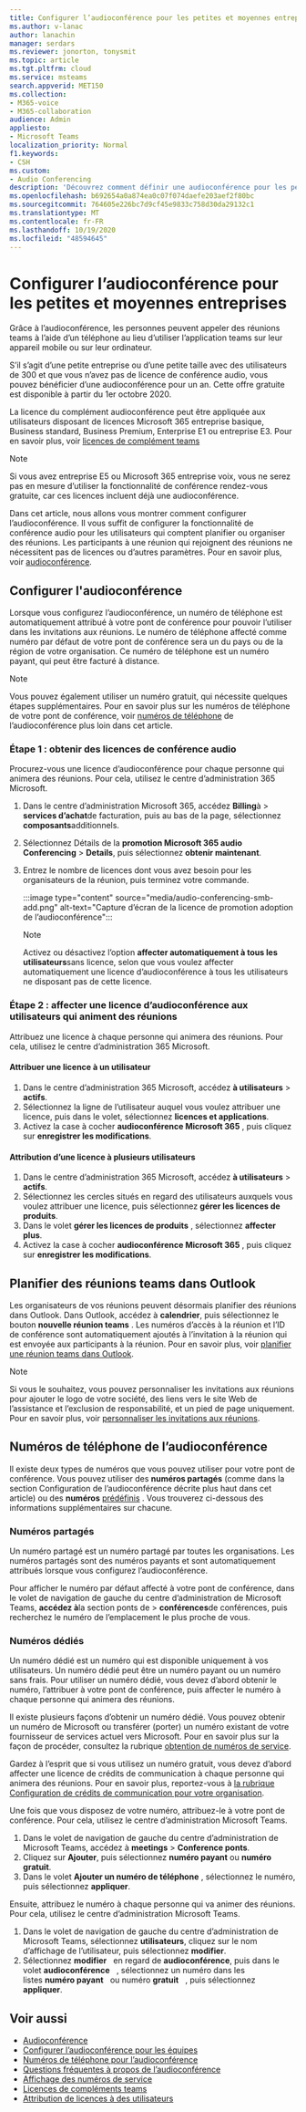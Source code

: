 ```yaml
---
title: Configurer l’audioconférence pour les petites et moyennes entreprises
ms.author: v-lanac
author: lanachin
manager: serdars
ms.reviewer: jonorton, tonysmit
ms.topic: article
ms.tgt.pltfrm: cloud
ms.service: msteams
search.appverid: MET150
ms.collection:
- M365-voice
- M365-collaboration
audience: Admin
appliesto:
- Microsoft Teams
localization_priority: Normal
f1.keywords:
- CSH
ms.custom:
- Audio Conferencing
description: 'Découvrez comment définir une audioconférence pour les petites et moyennes entreprises pour les personnes qui ont besoin d’utiliser un téléphone pour appeler une réunion. '
ms.openlocfilehash: b692654a0a874ea0c07f074daefe203aef2f80bc
ms.sourcegitcommit: 764605e226bc7d9cf45e9833c758d30da29132c1
ms.translationtype: MT
ms.contentlocale: fr-FR
ms.lasthandoff: 10/19/2020
ms.locfileid: "48594645"
---
```

# <a name="set-up-audio-conferencing-for-small-and-medium-businesses"></a>Configurer l’audioconférence pour les petites et moyennes entreprises

Grâce à l’audioconférence, les personnes peuvent appeler des réunions teams à l’aide d’un téléphone au lieu d’utiliser l’application teams sur leur appareil mobile ou sur leur ordinateur.  

S’il s’agit d’une petite entreprise ou d’une petite taille avec des utilisateurs de 300 et que vous n’avez pas de licence de conférence audio, vous pouvez bénéficier d’une audioconférence pour un an. Cette offre gratuite est disponible à partir du 1er octobre 2020.

La licence du complément audioconférence peut être appliquée aux utilisateurs disposant de licences Microsoft 365 entreprise basique, Business standard, Business Premium, Enterprise E1 ou entreprise E3. Pour en savoir plus, voir [licences de complément teams](teams-add-on-licensing/microsoft-teams-add-on-licensing.md)

> [!NOTE]
> Si vous avez entreprise E5 ou Microsoft 365 entreprise voix, vous ne serez pas en mesure d’utiliser la fonctionnalité de conférence rendez-vous gratuite, car ces licences incluent déjà une audioconférence.

Dans cet article, nous allons vous montrer comment configurer l’audioconférence. Il vous suffit de configurer la fonctionnalité de conférence audio pour les utilisateurs qui comptent planifier ou organiser des réunions. Les participants à une réunion qui rejoignent des réunions ne nécessitent pas de licences ou d’autres paramètres. Pour en savoir plus, voir [audioconférence](audio-conferencing-in-office-365.md).

## <a name="set-up-audio-conferencing"></a>Configurer l'audioconférence

Lorsque vous configurez l’audioconférence, un numéro de téléphone est automatiquement attribué à votre pont de conférence pour pouvoir l’utiliser dans les invitations aux réunions. Le numéro de téléphone affecté comme numéro par défaut de votre pont de conférence sera un du pays ou de la région de votre organisation. Ce numéro de téléphone est un numéro payant, qui peut être facturé à distance.

> [!NOTE]
> Vous pouvez également utiliser un numéro gratuit, qui nécessite quelques étapes supplémentaires. Pour en savoir plus sur les numéros de téléphone de votre pont de conférence, voir [numéros de téléphone](#audio-conferencing-phone-numbers) de l’audioconférence plus loin dans cet article.

### <a name="step-1-get-audio-conferencing-licenses"></a>Étape 1 : obtenir des licences de conférence audio

Procurez-vous une licence d’audioconférence pour chaque personne qui animera des réunions. Pour cela, utilisez le centre d’administration 365 Microsoft.

1. Dans le centre d’administration Microsoft 365, accédez **Billing**à  >  **services d’achat**de facturation, puis au bas de la page, sélectionnez **composants**additionnels.
2. Sélectionnez Détails de la **promotion Microsoft 365 audio Conferencing**  >  **Details**, puis sélectionnez **obtenir maintenant**.
3. Entrez le nombre de licences dont vous avez besoin pour les organisateurs de la réunion, puis terminez votre commande.

    :::image type="content" source="media/audio-conferencing-smb-add.png" alt-text="Capture d’écran de la licence de promotion adoption de l’audioconférence":::

    > [!NOTE]
    > Activez ou désactivez l’option **affecter automatiquement à tous les utilisateurs**sans licence, selon que vous voulez affecter automatiquement une licence d’audioconférence à tous les utilisateurs ne disposant pas de cette licence.

### <a name="step-2-assign-an-audio-conferencing-license-to-users-who-lead-meetings"></a>Étape 2 : affecter une licence d’audioconférence aux utilisateurs qui animent des réunions

Attribuez une licence à chaque personne qui animera des réunions. Pour cela, utilisez le centre d’administration 365 Microsoft.

#### <a name="assign-a-license-to-one-user"></a>Attribuer une licence à un utilisateur

1. Dans le centre d’administration 365 Microsoft, accédez **à utilisateurs**  >  **actifs**.  
2. Sélectionnez la ligne de l’utilisateur auquel vous voulez attribuer une licence, puis dans le volet, sélectionnez **licences et applications**.
3. Activez la case à cocher **audioconférence Microsoft 365** , puis cliquez sur **enregistrer les modifications**.

#### <a name="assign-a-license-to-multiple-users"></a>Attribution d’une licence à plusieurs utilisateurs

1. Dans le centre d’administration 365 Microsoft, accédez **à utilisateurs**  >  **actifs**.  
2. Sélectionnez les cercles situés en regard des utilisateurs auxquels vous voulez attribuer une licence, puis sélectionnez **gérer les licences de produits**.
3. Dans le volet **gérer les licences de produits** , sélectionnez **affecter plus**.
4. Activez la case à cocher **audioconférence Microsoft 365** , puis cliquez sur **enregistrer les modifications**.  

## <a name="schedule-teams-meetings-in-outlook"></a>Planifier des réunions teams dans Outlook

Les organisateurs de vos réunions peuvent désormais planifier des réunions dans Outlook. Dans Outlook, accédez à **calendrier**, puis sélectionnez le bouton **nouvelle réunion teams** . Les numéros d’accès à la réunion et l’ID de conférence sont automatiquement ajoutés à l’invitation à la réunion qui est envoyée aux participants à la réunion. Pour en savoir plus, voir [planifier une réunion teams dans Outlook](https://support.microsoft.com/office/schedule-a-teams-meeting-from-outlook-883cc15c-580f-441a-92ea-0992c00a9b0f).

> [!NOTE]
> Si vous le souhaitez, vous pouvez personnaliser les invitations aux réunions pour ajouter le logo de votre société, des liens vers le site Web de l’assistance et l’exclusion de responsabilité, et un pied de page uniquement. Pour en savoir plus, voir [personnaliser les invitations aux réunions](meeting-settings-in-teams.md#customize-meeting-invitations).

## <a name="audio-conferencing-phone-numbers"></a>Numéros de téléphone de l’audioconférence

Il existe deux types de numéros que vous pouvez utiliser pour votre pont de conférence. Vous pouvez utiliser des **numéros partagés** (comme dans la section Configuration de l’audioconférence décrite plus haut dans cet article) ou des **numéros** [prédéfinis](#set-up-audio-conferencing) . Vous trouverez ci-dessous des informations supplémentaires sur chacune.

### <a name="shared-numbers"></a>Numéros partagés

Un numéro partagé est un numéro partagé par toutes les organisations. Les numéros partagés sont des numéros payants et sont automatiquement attribués lorsque vous configurez l’audioconférence.

Pour afficher le numéro par défaut affecté à votre pont de conférence, dans le volet de navigation de gauche du centre d’administration de Microsoft Teams, **accédez à**la section ponts de  >  **conférences**de conférences, puis recherchez le numéro de l’emplacement le plus proche de vous.

### <a name="dedicated-numbers"></a>Numéros dédiés

Un numéro dédié est un numéro qui est disponible uniquement à vos utilisateurs. Un numéro dédié peut être un numéro payant ou un numéro sans frais. Pour utiliser un numéro dédié, vous devez d’abord obtenir le numéro, l’attribuer à votre pont de conférence, puis affecter le numéro à chaque personne qui animera des réunions.

Il existe plusieurs façons d’obtenir un numéro dédié. Vous pouvez obtenir un numéro de Microsoft ou transférer (porter) un numéro existant de votre fournisseur de services actuel vers Microsoft. Pour en savoir plus sur la façon de procéder, consultez la rubrique [obtention de numéros de service](getting-service-phone-numbers.md).

Gardez à l’esprit que si vous utilisez un numéro gratuit, vous devez d’abord affecter une licence de crédits de communication à chaque personne qui animera des réunions. Pour en savoir plus, reportez-vous à [la rubrique Configuration de crédits de communication pour votre organisation](set-up-communications-credits-for-your-organization.md).

Une fois que vous disposez de votre numéro, attribuez-le à votre pont de conférence. Pour cela, utilisez le centre d’administration Microsoft Teams.

1. Dans le volet de navigation de gauche du centre d’administration de Microsoft Teams, accédez à **meetings**  >  **Conference ponts**.
2. Cliquez sur **Ajouter**, puis sélectionnez **numéro payant** ou **numéro gratuit**.
3. Dans le volet **Ajouter un numéro de téléphone** , sélectionnez le numéro, puis sélectionnez **appliquer**.

Ensuite, attribuez le numéro à chaque personne qui va animer des réunions. Pour cela, utilisez le centre d’administration Microsoft Teams.

1. Dans le volet de navigation de gauche du centre d’administration de Microsoft Teams, sélectionnez **utilisateurs**, cliquez sur le nom d’affichage de l’utilisateur, puis sélectionnez **modifier**.
2. Sélectionnez **modifier**   en regard de **audioconférence**, puis dans le volet **audioconférence**   , sélectionnez un numéro dans les listes **numéro payant**   ou numéro **gratuit**   , puis sélectionnez **appliquer**.

## <a name="related-topics"></a>Voir aussi

- [Audioconférence](audio-conferencing-in-office-365.md)
- [Configurer l’audioconférence pour les équipes](set-up-audio-conferencing-in-teams.md)
- [Numéros de téléphone pour l’audioconférence](phone-numbers-for-audio-conferencing-in-teams.md)
- [Questions fréquentes à propos de l’audioconférence](audio-conferencing-common-questions.md)
- [Affichage des numéros de service](getting-service-phone-numbers.md)
- [Licences de compléments teams](teams-add-on-licensing/microsoft-teams-add-on-licensing.md)
- [Attribution de licences à des utilisateurs](https://docs.microsoft.com/microsoft-365/admin/manage/assign-licenses-to-users)
